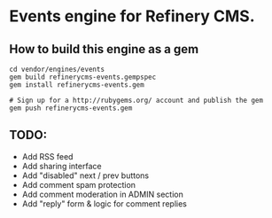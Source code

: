 # Events engine for Refinery CMS.

## How to build this engine as a gem

    cd vendor/engines/events
    gem build refinerycms-events.gempspec
    gem install refinerycms-events.gem
    
    # Sign up for a http://rubygems.org/ account and publish the gem
    gem push refinerycms-events.gem
    
## TODO: 

* Add RSS feed
* Add sharing interface
* Add "disabled" next / prev buttons
* Add comment spam protection
* Add comment moderation in ADMIN section
* Add "reply" form & logic for comment replies
